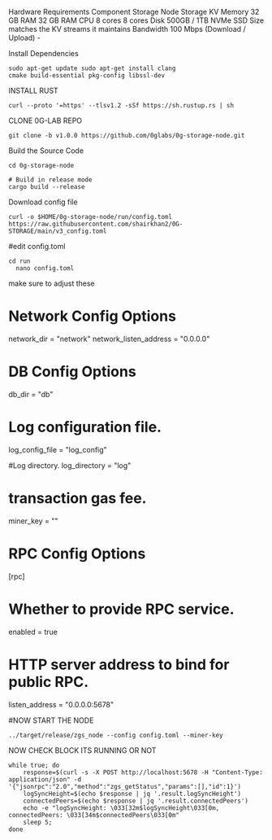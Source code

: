 Hardware Requirements
Component	Storage Node	Storage KV
Memory	32 GB RAM	32 GB RAM
CPU	8 cores	8 cores
Disk	500GB / 1TB NVMe SSD	Size matches the KV streams it maintains
Bandwidth	100 Mbps (Download / Upload)	-




Install Dependencies

<pre><code>sudo apt-get update sudo apt-get install clang
cmake build-essential pkg-config libssl-dev </code></pre>

INSTALL RUST

<pre><code>curl --proto '=https' --tlsv1.2 -sSf https://sh.rustup.rs | sh </code></pre>

CLONE 0G-LAB REPO

<pre><code>git clone -b v1.0.0 https://github.com/0glabs/0g-storage-node.git</code></pre>

Build the Source Code

<pre><code>cd 0g-storage-node

# Build in release mode
cargo build --release </code></pre>

Download config file

<pre><code>curl -o $HOME/0g-storage-node/run/config.toml https://raw.githubusercontent.com/shairkhan2/0G-STORAGE/main/v3_config.toml</code></pre>

#edit config.toml

<pre><code>cd run
  nano config.toml</code></pre>

make sure to adjust these
 # Network Config Options
network_dir = "network"
network_listen_address = "0.0.0.0"

 # DB Config Options
db_dir = "db"

 # Log configuration file.
log_config_file = "log_config"

 #Log directory.
log_directory = "log"

 # transaction gas fee.
miner_key = ""

 # RPC Config Options
[rpc]

 # Whether to provide RPC service.
 enabled = true

 # HTTP server address to bind for public RPC.
 listen_address = "0.0.0.0:5678"


 #NOW START THE NODE 

<pre><code>../target/release/zgs_node --config config.toml --miner-key <your_private_key></code></pre>

NOW CHECK BLOCK ITS RUNNING OR NOT

<pre><code>while true; do
    response=$(curl -s -X POST http://localhost:5678 -H "Content-Type: application/json" -d '{"jsonrpc":"2.0","method":"zgs_getStatus","params":[],"id":1}')
    logSyncHeight=$(echo $response | jq '.result.logSyncHeight')
    connectedPeers=$(echo $response | jq '.result.connectedPeers')
    echo -e "logSyncHeight: \033[32m$logSyncHeight\033[0m, connectedPeers: \033[34m$connectedPeers\033[0m"
    sleep 5;
done</code></pre>

